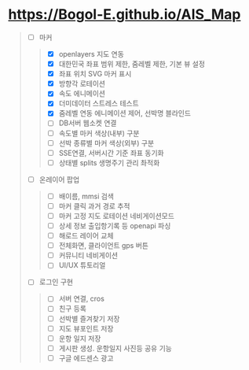 # https://Bogol-E.github.io/AIS_Map
> - [ ] 마커
>> - [x] openlayers 지도 연동
>> - [x] 대한민국 좌표 범위 제한, 줌레벨 제한, 기본 뷰 설정
>> - [x] 좌표 위치 SVG 마커 표시
>> - [x] 방향각 로테이션
>> - [x] 속도 에니메이션
>> - [x] 더미데이터 스트레스 테스트
>> - [x] 줌레벨 연동 에니메이션 제어, 선박명 블라인드
>> - [ ] DB서버 웹소켓 연결
>> - [ ] 속도별 마커 색상(내부) 구분
>> - [ ] 선박 종류별 마커 색상(외부) 구분
>> - [ ] SSE연결, 서버시간 기준 좌표 동기화
>> - [ ] 상태별 splits 생명주기 관리 촤적화
> - [ ] 온레이어 팝업
>> - [ ] 배이름, mmsi 검색
>> - [ ] 마커 클릭 과거 경로 추적
>> - [ ] 마커 고정 지도 로테이션 네비게이션모드
>> - [ ] 상세 정보 출입항기록 등 openapi 파싱
>> - [ ] 해로드 레이어 교체
>> - [ ] 전체화면, 클라이언트 gps 버튼
>> - [ ] 커뮤니티 네비게이션 
>> - [ ] UI/UX 튜토리얼
> - [ ] 로그인 구현
>> - [ ] 서버 연결, cros
>> - [ ] 친구 등록
>> - [ ] 선박별 즐겨찾기 저장
>> - [ ] 지도 뷰포인트 저장
>> - [ ] 운항 일지 저장
>> - [ ] 게시판 생성. 운항일지 사진등 공유 기능
>> - [ ] 구글 에드센스 광고
